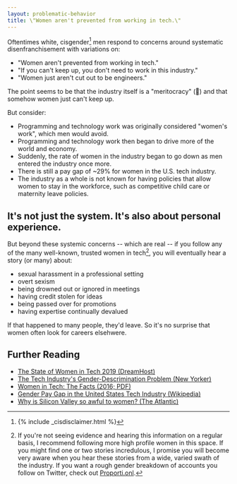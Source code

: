 ```yaml
---
layout: problematic-behavior
title: \"Women aren't prevented from working in tech.\"
---
```


Oftentimes white, cisgender[^1] men respond to concerns around systematic disenfranchisement with variations on:

* "Women aren't prevented from working in tech."
* "If you can't keep up, you don't need to work in this industry."
* "Women just aren't cut out to be engineers."

The point seems to be that the industry itself is a "meritocracy" (🤮) and that somehow women just can't keep up.

But consider:

* Programming and technology work was originally considered "women's work", which men would avoid.
* Programming and technology work then began to drive more of the world and economy.
* Suddenly, the rate of women in the industry began to go down as men entered the industry once more.
* There is still a pay gap of ~29% for women in the U.S. tech industry.
* The industry as a whole is not known for having policies that allow women to stay in the workforce, such as competitive child care or maternity leave policies.

## It's not just the system. It's also about personal experience.

But beyond these systemic concerns -- which are real -- if you follow any of the many well-known, trusted women in tech[^2], you will eventually hear a story (or many) about:

* sexual harassment in a professional setting
* overt sexism
* being drowned out or ignored in meetings
* having credit stolen for ideas
* being passed over for promotions
* having expertise continually devalued

If that happened to many people, they'd leave. So it's no surprise that women often look for careers elsehwere.

## Further Reading

* [The State of Women in Tech 2019 (DreamHost)](https://www.dreamhost.com/blog/state-of-women-in-tech/)
* [The Tech Industry's Gender-Descrimination Problem (New Yorker)](https://www.newyorker.com/magazine/2017/11/20/the-tech-industrys-gender-discrimination-problem)
* [Women in Tech: The Facts (2016; PDF)](https://www.ncwit.org/sites/default/files/resources/womenintech_facts_fullreport_05132016.pdf)
* [Gender Pay Gap in the United States Tech Industry (Wikipedia)](https://en.wikipedia.org/wiki/Gender_pay_gap_in_the_United_States_tech_industry)
* [Why is Silicon Valley so awful to women? (The Atlantic)](https://www.theatlantic.com/magazine/archive/2017/04/why-is-silicon-valley-so-awful-to-women/517788/)

[^1]: {% include _cisdisclaimer.html %}
[^2]: If you're not seeing evidence and hearing this information on a regular basis, I recommend following more high profile women in this space. If you might find one or two stories incredulous, I promise you will become very aware when you hear these stories from a wide, varied swath of the industry. If you want a rough gender breakdown of accounts you follow on Twitter, check out [Proporti.onl](https://www.proporti.onl/).